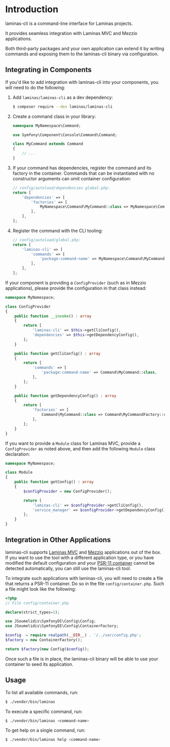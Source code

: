 # Introduction

laminas-cli is a command-line interface for Laminas projects.

It provides seamless integration with Laminas MVC and Mezzio applications.

Both third-party packages and your own application can extend it by writing
commands and exposing them to the laminas-cli binary via configuration.

## Integrating in Components

If you'd like to add integration with laminas-cli into your components,
you will need to do the following:

1. Add `laminas/laminas-cli` as a dev dependency:

    ```bash
    $ composer require --dev laminas/laminas-cli
    ```

2. Create a command class in your library:

    ```php
    namespace MyNamespace\Command;
    
    use Symfony\Component\Console\Command\Command;
    
    class MyCommand extends Command
    {
        // ...
    }
    ```

3. If your command has dependencies, register the command and its factory in the
   container. Commands that can be instantiated with no constructor arguments
   can omit container configuration:

    ```php
    // config/autoload/dependencies.global.php:
    return [
        'dependencies' => [
            'factories' => [
                MyNamespace\Command\MyCommand::class => MyNamespace\Command\MyCommandFactory::class,
            ],
        ],
    ];
    ```

4. Register the command with the CLI tooling:

    ```php
    // config/autoload/global.php:
    return [
        'laminas-cli' => [
            'commands' => [
                'package:command-name' => MyNamespace\Command\MyCommand::class,
            ],
        ],
    ];
    ```


If your component is providing a `ConfigProvider` (such as in Mezzio
applications), please provide the configuration in that class instead:

```php
namespace MyNamespace;

class ConfigProvider
{
    public function __invoke() : array
    {
        return [
            'laminas-cli' => $this->getCliConfig(),
            'dependencies' => $this->getDependencyConfig(),
        ];
    }

    public function getCliConfig() : array
    {
        return [
            'commands' => [
                'package:command-name' => Command\MyCommand::class,
            ],
        ];
    }

    public function getDependencyConfig() : array
    {
        return [
            'factories' => [
                Command\MyCommand::class => Command\MyCommandFactory::class,
            ],
        ];
    }
}
```

If you want to provide a `Module` class for Laminas MVC, provide a
`ConfigProvider` as noted above, and then add the following `Module` class
declaration:

```php
namespace MyNamespace;

class Module
{
    public function getConfig() : array
    {
        $configProvider = new ConfigProvider();

        return [
            'laminas-cli' => $configProvider->getCliConfig(),
            'service_manager' => $configProvider->getDependencyConfig(),
        ];
    }
}
```

## Integration in Other Applications

laminas-cli supports [Laminas MVC](https://github.com/laminas/laminas-mvc-skeleton)
and [Mezzio](https://github.com/mezzio/mezzio-skeleton) applications out of the box.
If you want to use the tool with a different application type, or you have modified
the default configuration and your [PSR-11 container](https://www.php-fig.org/psr/psr-11)
cannot be detected automatically, you can still use the laminas-cli tool.

To integrate such applications with laminas-cli, you will need to create a file
that returns a PSR-11 container. Do so in the file `config/container.php`. Such
a file might look like the following:

```php
<?php
// File config/container.php

declare(strict_types=1);

use JSoumelidis\SymfonyDI\Config\Config;
use JSoumelidis\SymfonyDI\Config\ContainerFactory;

$config  = require realpath(__DIR__) . '/../var/config.php';
$factory = new ContainerFactory();

return $factory(new Config($config));
```

Once such a file is in place, the laminas-cli binary will be able to use your
container to seed its application.

## Usage

To list all available commands, run:

```bash
$ ./vendor/bin/laminas
```

To execute a specific command, run:

```bash
$ ./vendor/bin/laminas <command-name>
```

To get help on a single command, run:

```bash
$ ./vendor/bin/laminas help <command-name>
```

